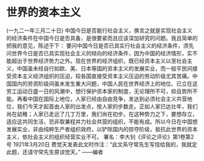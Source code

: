 # 世界的资本主义
(一九二一年三月二十日)
中国今日是否能行社会主义，换言之就是实现社会主义的经济条件在中国今日是否具备，是很要紧而且应该深加研究的问题。我且简单的把我的意见，陈述于下：
要问中国今日是否已具实行社会主义的经济条件，须先问世界今日是否已具实现社会主义的倾向的经济条件，因为中国的经济情形，实不能超出于世界经济势力之外。现在世界的经济组织，既已经资本主义以至社会主义，中国虽未经自行如欧、美、日本等国的资本主义的发展实业，而一般平民间接受资本主义经济组织的压迫，较各国直接受资本主义压迫的劳动阶级尤其苦痛。中国国内的劳资阶级间虽未发生重大问题，中国人民在世界经济上的地位、已立在这劳工运动日盛一日的风潮中，想行保护资本家的制度，无论理所不可，抑且势所不能。再看中国在国际上地位，人家已经由自由竞争，发达到必须社会主义共营地位，我们今天才起首由人家的出发点，按人家的步数走。正如人家已达壮年，我们尚在幼稚；人家已走远了几丁万里，我们尚在初步。在这种势力之下，要想存立，适应这共同生活，恐非取兼程并力社会共营的组织，不能有成。所以今日在中国想发展实业，非由纯粹生产者组织政府，以铲除国内的掠夺阶级，抵抗此世界的资本主义，依社会主义的组织经营实业不可。
署名：李大钊《评论之评论》第1卷第2号
1921年3月20日
费觉天发表此文时作注：“此文系守常先生写信给我的，我就定此题，还请守常先生原谅觉天。”
——编者
